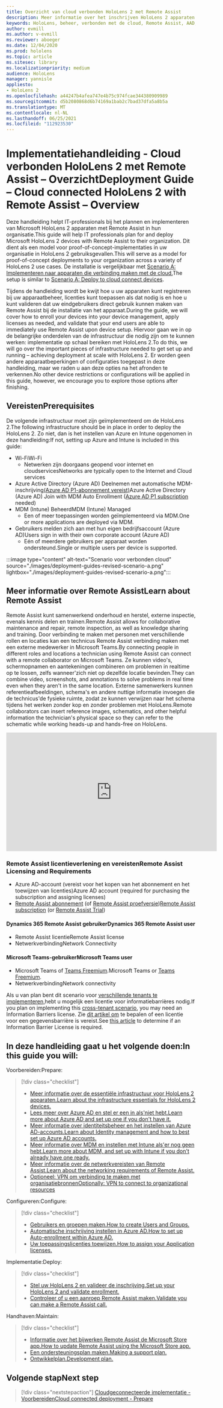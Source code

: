 ```yaml
---
title: Overzicht van cloud verbonden HoloLens 2 met Remote Assist
description: Meer informatie over het inschrijven HoloLens 2 apparaten via een met de cloud verbonden netwerk met behulp van Dynamics 365 Remote Assist.
keywords: HoloLens, beheer, verbonden met de cloud, Remote Assist, AAD, Azure AD, MDM, Mobile Device Management
author: evmill
ms.author: v-evmill
ms.reviewer: aboeger
ms.date: 12/04/2020
ms.prod: hololens
ms.topic: article
ms.sitesec: library
ms.localizationpriority: medium
audience: HoloLens
manager: yannisle
appliesto:
- HoloLens 2
ms.openlocfilehash: a44247b4afea747e4b75c974fcae344380909989
ms.sourcegitcommit: d5b2080868d6b74169a1bab2c7bad37dfa5a8b5a
ms.translationtype: MT
ms.contentlocale: nl-NL
ms.lasthandoff: 06/25/2021
ms.locfileid: "112923530"
---
```

# <a name="deployment-guide--cloud-connected-hololens-2-with-remote-assist--overview"></a><span data-ttu-id="65018-104">Implementatiehandleiding - Cloud verbonden HoloLens 2 met Remote Assist – Overzicht</span><span class="sxs-lookup"><span data-stu-id="65018-104">Deployment Guide – Cloud connected HoloLens 2 with Remote Assist – Overview</span></span>

<span data-ttu-id="65018-105">Deze handleiding helpt IT-professionals bij het plannen en implementeren van Microsoft HoloLens 2 apparaten met Remote Assist in hun organisatie.</span><span class="sxs-lookup"><span data-stu-id="65018-105">This guide will help IT professionals plan for and deploy Microsoft HoloLens 2 devices with Remote Assist to their organization.</span></span> <span data-ttu-id="65018-106">Dit dient als een model voor proof-of-concept-implementaties in uw organisatie in HoloLens 2 gebruiksgevallen.</span><span class="sxs-lookup"><span data-stu-id="65018-106">This will serve as a model for proof-of-concept deployments to your organization across a variety of HoloLens 2 use cases.</span></span> <span data-ttu-id="65018-107">De installatie is vergelijkbaar met [Scenario A: Implementeren naar apparaten die verbinding maken met de cloud.](https://docs.microsoft.com/hololens/common-scenarios#scenario-a)</span><span class="sxs-lookup"><span data-stu-id="65018-107">The setup is similar to [Scenario A: Deploy to cloud connect devices](https://docs.microsoft.com/hololens/common-scenarios#scenario-a).</span></span> 

<span data-ttu-id="65018-108">Tijdens de handleiding wordt be kwijt hoe u uw apparaten kunt registreren bij uw apparaatbeheer, licenties kunt toepassen als dat nodig is en hoe u kunt valideren dat uw eindgebruikers direct gebruik kunnen maken van Remote Assist bij de installatie van het apparaat.</span><span class="sxs-lookup"><span data-stu-id="65018-108">During the guide, we will cover how to enroll your devices into your device management, apply licenses as needed, and validate that your end users are able to immediately use Remote Assist upon device setup.</span></span> <span data-ttu-id="65018-109">Hiervoor gaan we in op de belangrijke onderdelen van de infrastructuur die nodig zijn om te kunnen werken: implementatie op schaal bereiken met HoloLens 2.</span><span class="sxs-lookup"><span data-stu-id="65018-109">To do this, we will go over the important pieces of infrastructure needed to get set up and running – achieving deployment at scale with HoloLens 2.</span></span> <span data-ttu-id="65018-110">Er worden geen andere apparaatbeperkingen of configuraties toegepast in deze handleiding, maar we raden u aan deze opties na het afronden te verkennen.</span><span class="sxs-lookup"><span data-stu-id="65018-110">No other device restrictions or configurations will be applied in this guide, however, we encourage you to explore those options after finishing.</span></span>

## <a name="prerequisites"></a><span data-ttu-id="65018-111">Vereisten</span><span class="sxs-lookup"><span data-stu-id="65018-111">Prerequisites</span></span>

<span data-ttu-id="65018-112">De volgende infrastructuur moet zijn geïmplementeerd om de HoloLens 2.</span><span class="sxs-lookup"><span data-stu-id="65018-112">The following infrastructure should be in place in order to deploy the HoloLens 2.</span></span> <span data-ttu-id="65018-113">Zo niet, dan is het instellen van Azure en Intune opgenomen in deze handleiding:</span><span class="sxs-lookup"><span data-stu-id="65018-113">If not, setting up Azure and Intune is included in this guide:</span></span>

- <span data-ttu-id="65018-114">Wi-Fi</span><span class="sxs-lookup"><span data-stu-id="65018-114">Wi-Fi</span></span>
    - <span data-ttu-id="65018-115">Netwerken zijn doorgaans geopend voor internet en cloudservices</span><span class="sxs-lookup"><span data-stu-id="65018-115">Networks are typically open to the Internet and Cloud services</span></span>
- <span data-ttu-id="65018-116">Azure Active Directory (Azure AD) Deelnemen met automatische MDM-inschrijving[(Azure AD P1-abonnement vereist)](https://docs.microsoft.com/azure/active-directory/fundamentals/active-directory-whatis)</span><span class="sxs-lookup"><span data-stu-id="65018-116">Azure Active Directory (Azure AD) Join with MDM Auto Enrollment ([Azure AD P1 subscription](https://docs.microsoft.com/azure/active-directory/fundamentals/active-directory-whatis) needed)</span></span>
- <span data-ttu-id="65018-117">MDM (Intune) Beheerd</span><span class="sxs-lookup"><span data-stu-id="65018-117">MDM (Intune) Managed</span></span>
    - <span data-ttu-id="65018-118">Een of meer toepassingen worden geïmplementeerd via MDM.</span><span class="sxs-lookup"><span data-stu-id="65018-118">One or more applications are deployed via MDM.</span></span>
- <span data-ttu-id="65018-119">Gebruikers melden zich aan met hun eigen bedrijfsaccount (Azure AD)</span><span class="sxs-lookup"><span data-stu-id="65018-119">Users sign in with their own corporate account (Azure AD)</span></span>
    - <span data-ttu-id="65018-120">Eén of meerdere gebruikers per apparaat worden ondersteund.</span><span class="sxs-lookup"><span data-stu-id="65018-120">Single or multiple users per device is supported.</span></span>

:::image type="content" alt-text="Scenario voor verbonden cloud" source="./images/deployment-guides-revised-scenario-a.png" lightbox="./images/deployment-guides-revised-scenario-a.png":::


## <a name="learn-about-remote-assist"></a><span data-ttu-id="65018-122">Meer informatie over Remote Assist</span><span class="sxs-lookup"><span data-stu-id="65018-122">Learn about Remote Assist</span></span>

<span data-ttu-id="65018-123">Remote Assist kunt samenwerkend onderhoud en herstel, externe inspectie, evenals kennis delen en trainen.</span><span class="sxs-lookup"><span data-stu-id="65018-123">Remote Assist allows for collaborative maintenance and repair, remote inspection, as well as knowledge sharing and training.</span></span> <span data-ttu-id="65018-124">Door verbinding te maken met personen met verschillende rollen en locaties kan een technicus Remote Assist verbinding maken met een externe medewerker in Microsoft Teams.</span><span class="sxs-lookup"><span data-stu-id="65018-124">By connecting people in different roles and locations a technician using Remote Assist can connect with a remote collaborator on Microsoft Teams.</span></span> <span data-ttu-id="65018-125">Ze kunnen video's, schermopnamen en aantekeningen combineren om problemen in realtime op te lossen, zelfs wanneer&#39;zich niet op dezelfde locatie bevinden.</span><span class="sxs-lookup"><span data-stu-id="65018-125">They can combine video, screenshots, and annotations to solve problems in real time even when they aren&#39;t in the same location.</span></span> <span data-ttu-id="65018-126">Externe samenwerkers kunnen referentieafbeeldingen, schema's en andere nuttige informatie invoegen die de technicus&#39;de fysieke ruimte, zodat ze kunnen verwijzen naar het schema tijdens het werken zonder kop en zonder problemen met HoloLens.</span><span class="sxs-lookup"><span data-stu-id="65018-126">Remote collaborators can insert reference images, schematics, and other helpful information the technician&#39;s physical space so they can refer to the schematic while working heads-up and hands-free on HoloLens.</span></span>

<iframe width="560" height="315" src="https://www.youtube.com/embed/d3YT8j0yYl0" frameborder="0" allow="accelerometer; autoplay; clipboard-write; encrypted-media; gyroscope; picture-in-picture" allowfullscreen></iframe>

### <a name="remote-assist-licensing-and-requirements"></a><span data-ttu-id="65018-127">Remote Assist licentieverlening en vereisten</span><span class="sxs-lookup"><span data-stu-id="65018-127">Remote Assist Licensing and Requirements</span></span>

- <span data-ttu-id="65018-128">Azure AD-account (vereist voor het kopen van het abonnement en het toewijzen van licenties)</span><span class="sxs-lookup"><span data-stu-id="65018-128">Azure AD account (required for purchasing the subscription and assigning licenses)</span></span>
- <span data-ttu-id="65018-129">[Remote Assist abonnement](https://docs.microsoft.com/dynamics365/mixed-reality/remote-assist/buy-and-deploy-remote-assist) (of [Remote Assist proefversie](https://docs.microsoft.com/dynamics365/mixed-reality/remote-assist/try-remote-assist))</span><span class="sxs-lookup"><span data-stu-id="65018-129">[Remote Assist subscription](https://docs.microsoft.com/dynamics365/mixed-reality/remote-assist/buy-and-deploy-remote-assist) (or [Remote Assist Trial](https://docs.microsoft.com/dynamics365/mixed-reality/remote-assist/try-remote-assist))</span></span>
    
#### <a name="dynamics-365-remote-assist-user"></a><span data-ttu-id="65018-130">Dynamics 365 Remote Assist gebruiker</span><span class="sxs-lookup"><span data-stu-id="65018-130">Dynamics 365 Remote Assist user</span></span>

- <span data-ttu-id="65018-131">Remote Assist licentie</span><span class="sxs-lookup"><span data-stu-id="65018-131">Remote Assist license</span></span>
- <span data-ttu-id="65018-132">Netwerkverbinding</span><span class="sxs-lookup"><span data-stu-id="65018-132">Network Connectivity</span></span>

#### <a name="microsoft-teams-user"></a><span data-ttu-id="65018-133">Microsoft Teams-gebruiker</span><span class="sxs-lookup"><span data-stu-id="65018-133">Microsoft Teams user</span></span>

- <span data-ttu-id="65018-134">Microsoft Teams of [Teams Freemium](https://products.office.com/microsoft-teams/free).</span><span class="sxs-lookup"><span data-stu-id="65018-134">Microsoft Teams or [Teams Freemium](https://products.office.com/microsoft-teams/free).</span></span>
- <span data-ttu-id="65018-135">Netwerkverbinding</span><span class="sxs-lookup"><span data-stu-id="65018-135">Network connectivity</span></span>

<span data-ttu-id="65018-136">Als u van plan bent dit scenario voor [verschillende tenants te implementeren,](https://docs.microsoft.com/dynamics365/mixed-reality/remote-assist/cross-tenant-overview#scenario-2-leasing-services-to-other-tenants)hebt u mogelijk een licentie voor informatiebarrières nodig.</span><span class="sxs-lookup"><span data-stu-id="65018-136">If you plan on implementing this [cross-tenant scenario](https://docs.microsoft.com/dynamics365/mixed-reality/remote-assist/cross-tenant-overview#scenario-2-leasing-services-to-other-tenants), you may need an Information Barriers license.</span></span> <span data-ttu-id="65018-137">Zie [dit artikel om](https://docs.microsoft.com/dynamics365/mixed-reality/remote-assist/cross-tenant-licensing-implementation#step-1-determine-if-information-barriers-are-necessary) te bepalen of een licentie voor een gegevensbarrière is vereist.</span><span class="sxs-lookup"><span data-stu-id="65018-137">See [this article](https://docs.microsoft.com/dynamics365/mixed-reality/remote-assist/cross-tenant-licensing-implementation#step-1-determine-if-information-barriers-are-necessary) to determine if an Information Barrier License is required.</span></span>

## <a name="in-this-guide-you-will"></a><span data-ttu-id="65018-138">In deze handleiding gaat u het volgende doen:</span><span class="sxs-lookup"><span data-stu-id="65018-138">In this guide you will:</span></span>

<span data-ttu-id="65018-139">Voorbereiden:</span><span class="sxs-lookup"><span data-stu-id="65018-139">Prepare:</span></span>

> [!div class="checklist"]
> - [<span data-ttu-id="65018-140">Meer informatie over de essentiële infrastructuur voor HoloLens 2 apparaten.</span><span class="sxs-lookup"><span data-stu-id="65018-140">Learn about the infrastructure essentials for HoloLens 2 devices.</span></span>](hololens2-cloud-connected-prepare.md#infrastructure-essentials)
> - [<span data-ttu-id="65018-141">Lees meer over Azure AD en stel er een in als&#39;niet hebt.</span><span class="sxs-lookup"><span data-stu-id="65018-141">Learn more about Azure AD and set up one if you don&#39;t have it.</span></span>](hololens2-cloud-connected-prepare.md#azure-active-directory)
> - [<span data-ttu-id="65018-142">Meer informatie over identiteitsbeheer en het instellen van Azure AD-accounts.</span><span class="sxs-lookup"><span data-stu-id="65018-142">Learn about Identity management and how to best set up Azure AD accounts.</span></span>](hololens2-cloud-connected-prepare.md#identity-management)
> - [<span data-ttu-id="65018-143">Meer informatie over MDM en instellen met Intune als&#39;er nog geen hebt.</span><span class="sxs-lookup"><span data-stu-id="65018-143">Learn more about MDM, and set up with Intune if you don&#39;t already have one ready.</span></span>](hololens2-cloud-connected-prepare.md#mobile-device-management)
> - [<span data-ttu-id="65018-144">Meer informatie over de netwerkvereisten van Remote Assist.</span><span class="sxs-lookup"><span data-stu-id="65018-144">Learn about the networking requirements of Remote Assist.</span></span>](hololens2-cloud-connected-prepare.md#network)
> - [<span data-ttu-id="65018-145">Optioneel: VPN om verbinding te maken met organisatiebronnen</span><span class="sxs-lookup"><span data-stu-id="65018-145">Optionally: VPN to connect to organizational resources</span></span>](hololens2-cloud-connected-prepare.md#optional-connect-your-hololens-to-vpn)

<span data-ttu-id="65018-146">Configureren:</span><span class="sxs-lookup"><span data-stu-id="65018-146">Configure:</span></span>

> [!div class="checklist"]
> - [<span data-ttu-id="65018-147">Gebruikers en groepen maken.</span><span class="sxs-lookup"><span data-stu-id="65018-147">How to create Users and Groups.</span></span>](hololens2-cloud-connected-configure.md#azure-users-and-groups)
> - [<span data-ttu-id="65018-148">Automatische inschrijving instellen in Azure AD.</span><span class="sxs-lookup"><span data-stu-id="65018-148">How to set up Auto-enrollment within Azure AD.</span></span>](hololens2-cloud-connected-configure.md#auto-enrollment-on-hololens-2)
> - [<span data-ttu-id="65018-149">Uw toepassingslicenties toewijzen.</span><span class="sxs-lookup"><span data-stu-id="65018-149">How to assign your Application licenses.</span></span>](hololens2-cloud-connected-configure.md#application-licenses)

<span data-ttu-id="65018-150">Implementatie:</span><span class="sxs-lookup"><span data-stu-id="65018-150">Deploy:</span></span>

> [!div class="checklist"]
> - [<span data-ttu-id="65018-151">Stel uw HoloLens 2 en valideer de inschrijving.</span><span class="sxs-lookup"><span data-stu-id="65018-151">Set up your HoloLens 2 and validate enrollment.</span></span>](hololens2-cloud-connected-deploy.md#enrollment-validation)
> - [<span data-ttu-id="65018-152">Controleer of u een aanroep Remote Assist maken.</span><span class="sxs-lookup"><span data-stu-id="65018-152">Validate you can make a Remote Assist call.</span></span>](hololens2-cloud-connected-deploy.md#remote-assist-call-validation)

<span data-ttu-id="65018-153">Handhaven:</span><span class="sxs-lookup"><span data-stu-id="65018-153">Maintain:</span></span>

> [!div class="checklist"]
> - [<span data-ttu-id="65018-154">Informatie over het bijwerken Remote Assist de Microsoft Store app.</span><span class="sxs-lookup"><span data-stu-id="65018-154">How to update Remote Assist using the Microsoft Store app.</span></span>](hololens2-cloud-connected-maintain.md#updates)
> - [<span data-ttu-id="65018-155">Een ondersteuningsplan maken.</span><span class="sxs-lookup"><span data-stu-id="65018-155">Making a support plan.</span></span>](hololens2-cloud-connected-maintain.md#support-plan)
> - [<span data-ttu-id="65018-156">Ontwikkelplan.</span><span class="sxs-lookup"><span data-stu-id="65018-156">Development plan.</span></span>](hololens2-cloud-connected-maintain.md#development-plan)

## <a name="next-step"></a><span data-ttu-id="65018-157">Volgende stap</span><span class="sxs-lookup"><span data-stu-id="65018-157">Next step</span></span>

> [!div class="nextstepaction"]
> [<span data-ttu-id="65018-158">Cloudgeconnecteerde implementatie - Voorbereiden</span><span class="sxs-lookup"><span data-stu-id="65018-158">Cloud connected deployment - Prepare</span></span>](hololens2-cloud-connected-prepare.md)

